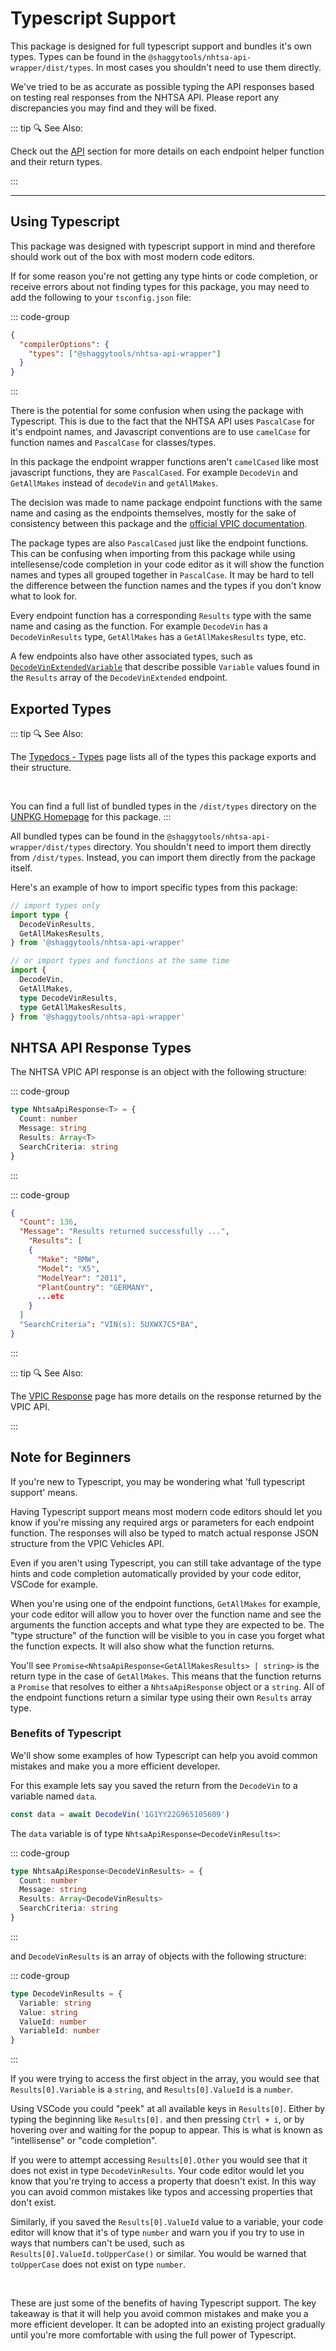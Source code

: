 # Typescript Support

This package is designed for full typescript support and bundles it's own types. Types can be found
in the `@shaggytools/nhtsa-api-wrapper/dist/types`. In most cases you shouldn't need to use them
directly.

We've tried to be as accurate as possible typing the API responses based on testing real responses
from the NHTSA API. Please report any discrepancies you may find and they will be fixed.

::: tip :mag: See Also:

Check out the [API](/api/) section for more details on each endpoint helper function and their
return types.

:::

---

## Using Typescript

This package was designed with typescript support in mind and therefore should work out of the box
with most modern code editors.

If for some reason you're not getting any type hints or code completion, or receive errors about not
finding types for this package, you may need to add the following to your `tsconfig.json` file:

::: code-group

```json [tsconfig.json]
{
  "compilerOptions": {
    "types": ["@shaggytools/nhtsa-api-wrapper"]
  }
}
```

:::

There is the potential for some confusion when using the package with Typescript. This is due to
the fact that the NHTSA API uses `PascalCase` for it's endpoint names, and Javascript
conventions are to use `camelCase` for function names and `PascalCase` for classes/types.

In this package the endpoint wrapper functions aren't `camelCased` like most javascript functions,
they are `PascalCased`. For example `DecodeVin` and `GetAllMakes` instead of `decodeVin` and
`getAllMakes`.

The decision was made to name package endpoint functions with the same name and casing as the
endpoints themselves, mostly for the sake of consistency between this package and the
[official VPIC documentation](https://vpic.nhtsa.dot.gov/api/).

The package types are also `PascalCased` just like the endpoint functions. This can be confusing when
importing from this package while using intellesense/code completion in your code editor as it will
show the function names and types all grouped together in `PascalCase`. It may be hard to tell the
difference between the function names and the types if you don't know what to look for.

Every endpoint function has a corresponding `Results` type with the same name and casing as the
function. For example `DecodeVin` has a `DecodeVinResults` type, `GetAllMakes` has a
`GetAllMakesResults` type, etc.

A few endpoints also have other associated types, such as
[`DecodeVinExtendedVariable`](../typedoc/modules/api_endpoints_DecodeVinExtended#decodevinextendedvariable)
that describe possible `Variable` values found in the `Results` array of the `DecodeVinExtended`
endpoint.

## Exported Types

::: tip :mag: See Also:

The [Typedocs - Types](../typedoc/modules/types) page lists all of the types this
package exports and their structure.

<br />

You can find a full list of bundled types in the `/dist/types` directory on the
[UNPKG Homepage](https://unpkg.com/browse/@shaggytools/nhtsa-api-wrapper/dist/types/) for this
package.
:::

All bundled types can be found in the `@shaggytools/nhtsa-api-wrapper/dist/types` directory. You
shouldn't need to import them directly from `/dist/types`. Instead, you can import them directly
from the package itself.

Here's an example of how to import specific types from this package:

```ts
// import types only
import type {
  DecodeVinResults,
  GetAllMakesResults,
} from '@shaggytools/nhtsa-api-wrapper'

// or import types and functions at the same time
import {
  DecodeVin,
  GetAllMakes,
  type DecodeVinResults,
  type GetAllMakesResults,
} from '@shaggytools/nhtsa-api-wrapper'
```

## NHTSA API Response Types

The NHTSA VPIC API response is an object with the following structure:

::: code-group

```ts [Interface NhtsaApiResponse]
type NhtsaApiResponse<T> = {
  Count: number
  Message: string
  Results: Array<T>
  SearchCriteria: string
}
```

:::

::: code-group

```json [Example Response]
{
  "Count": 136,
  "Message": "Results returned successfully ...",
    "Results": [
    {
      "Make": "BMW",
      "Model": "X5",
      "ModelYear": "2011",
      "PlantCountry": "GERMANY",
      ...etc
    }
  ]
  "SearchCriteria": "VIN(s): 5UXWX7C5*BA",
}
```

:::

::: tip :mag: See Also:

The [VPIC Response](/api/vpic-api-response) page has more details
on the response returned by the VPIC API.

:::

## Note for Beginners

If you're new to Typescript, you may be wondering what 'full typescript support' means.

Having Typescript support means most modern code editors should let you know if you're missing any
required args or parameters for each endpoint function. The responses will also be typed to match
actual response JSON structure from the VPIC Vehicles API.

Even if you aren't using Typescript, you can still take advantage of the type hints and code
completion automatically provided by your code editor, VSCode for example.

When you're using one of the endpoint functions, `GetAllMakes` for example, your code editor will
allow you to hover over the function name and see the arguments the function accepts and what type
they are expected to be. The "type structure" of the function will be visible to you in case you
forget what the function expects. It will also show what the function returns.

You'll see `Promise<NhtsaApiResponse<GetAllMakesResults> | string>` is the return type in the case
of `GetAllMakes`. This means that the function returns a `Promise` that resolves to either a
`NhtsaApiResponse` object or a `string`. All of the endpoint functions return a similar type using
their own `Results` array type.

### Benefits of Typescript

We'll show some examples of how Typescript can help you avoid common mistakes and make you a more
efficient developer.

For this example lets say you saved the return from the `DecodeVin` to a variable named
`data`.

```ts
const data = await DecodeVin('1G1YY22G965105609')
```

The `data` variable is of type `NhtsaApiResponse<DecodeVinResults>`:

::: code-group

```ts [NhtsaApiResponse]
type NhtsaApiResponse<DecodeVinResults> = {
  Count: number
  Message: string
  Results: Array<DecodeVinResults>
  SearchCriteria: string
}
```

:::

and `DecodeVinResults` is an array of objects with the following structure:

::: code-group

```ts [DecodeVinResults]
type DecodeVinResults = {
  Variable: string
  Value: string
  ValueId: number
  VariableId: number
}
```

:::

If you were trying to access the first object in the array, you would see that `Results[0].Variable`
is a `string`, and `Results[0].ValueId` is a `number`.

Using VSCode you could "peek" at all available keys in `Results[0]`. Either by typing the beginning
like `Results[0].` and then pressing `Ctrl + i`, or by hovering over and waiting for the popup to
appear. This is what is known as "intellisense" or "code completion".

If you were to attempt accessing `Results[0].Other` you would see that it does not exist in type
`DecodeVinResults`. Your code editor would let you know that you're trying to access a property
that doesn't exist. In this way you can avoid common mistakes like typos and accessing properties
that don't exist.

Similarly, if you saved the `Results[0].ValueId` value to a variable, your code editor will know
that it's of type `number` and warn you if you try to use in ways that numbers can't be used, such
as `Results[0].ValueId.toUpperCase()` or similar. You would be warned that `toUpperCase` does not
exist on type `number`.

<br>

These are just some of the benefits of having Typescript support. The key takeaway is that it will
help you avoid common mistakes and make you a more efficient developer. It can be adopted into an
existing project gradually until you're more comfortable with using the full power of Typescript.
